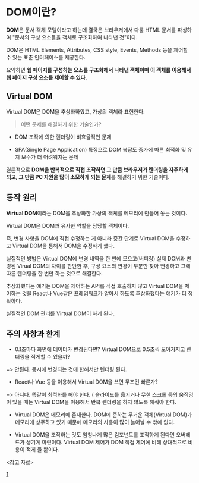 # DOM이란?

**DOM**은 문서 객체 모델이라고 하는데 결국은 브라우저에서 다룰 HTML 문서를 파싱하여 "문서의 구성 요소들을 객체로 구조화하여 나타낸 것"이다.

DOM은 HTML Elements, Attributes, CSS style, Events, Methods 등을 제어할 수 있는 표준 인터페이스를 제공한다.

요약하면 **웹 페이지를 구성하는 요소를 구조화해서 나타낸 객체이며 이 객체를 이용해서 웹 페이지 구성 요소를 제어할 수 있다.**

## Virtual DOM

Virtual DOM은 DOM을 추상화하였고, 가상의 객체라 표현한다.

> 어떤 문제를 해결하기 위한 기술인가?

- DOM 조작에 의한 렌더링이 비효율적인 문제

- SPA(Single Page Application) 특징으로 DOM 복잡도 증가에 따른 최적화 및 유지 보수가 더 어려워지는 문제

결론적으로 **DOM을 반복적으로 직접 조작하면 그 만큼 브라우저가 렌더링을 자주하게 되고, 그 만큼 PC 자원을 많이 소모하게 되는 문제**를 해결하기 위한 기술이다.

## 동작 원리

**Virtual DOM**이라는 DOM을 추상화한 가상의 객체를 메모리에 만들어 놓는 것이다.

Virtual DOM은 DOM과 유사한 역할을 담당할 객체이다.

즉, 변경 사항을 DOM에 직접 수정하는 게 아니라 중간 단계로 Virtual DOM을 수정하고 Virtual DOM을 통해서 DOM을 수정하게 했다.

실질적인 방법은 Virtual DOM에 변경 내역을 한 번에 모으고(버퍼링) 실제 DOM과 변경된 Virual DOM의 차이를 판단한 후, 구성 요소의 변경이 부분만 찾아 변경하고 그에 따른
렌더링을 한 번만 하는 것으로 해결한다.

추상화했다는 얘기는 DOM을 제어하는 API를 직접 호출하지 않고 Virtual DOM을 제어하는 것을 React나 Vue같은 프레임워크가 알아서 하도록 추상화했다는 얘기가 더 정확하다.

실질적인 DOM 관리를 Virtual DOM이 하게 된다. 

## 주의 사항과 한계

- 0.1초마다 화면에 데이터가 변경된다면? Virtual DOM으로 0.5초씩 모아가지고 렌더링을 적게할 수 있을까? 

=> 안된다. 동시에 변경되는 것에 한해서만 렌더링 된다.

- React나 Vue 등을 이용해서 Virtual DOM을 쓰면 무조건 빠른가? 

=> 아니다. 똑같이 최적화를 해야 한다. ( 슬라이드를 옮기거나 무한 스크롤 등의 움직임이 있을 때는 Virtual DOM을 이용해서 반복 렌더링을 하지 않도록 해줘야 한다.

- Virtual DOM은 메모리에 존재한다. DOM에 준하는 무거운 객체(Virtual DOM)가 메모리에 상주하고 있기 때문에 메모리의 사용이 많이 늘어날 수 밖에 없다.

- Virtual DOM을 조작하는 것도 엄청나게 많은 컴포넌트를 조작하게 된다면 오버헤드가 생기게 마련이다. Virtual DOM 제어가 DOM 직접 제어에 비해 상대적으로 비용이 적게 들 뿐이다.

<참고 자료>

[1](https://jeong-pro.tistory.com/210)










